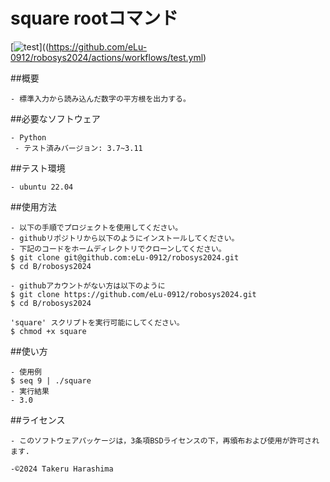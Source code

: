 # square rootコマンド

[![test](https://github.com/eLu-0912/robosys2024/actions/workflows/test.yml/badge.svg)]((https://github.com/eLu-0912/robosys2024/actions/workflows/test.yml)


##概要
```
- 標準入力から読み込んだ数字の平方根を出力する。
```

##必要なソフトウェア
```
- Python
 - テスト済みバージョン: 3.7~3.11
```

##テスト環境
```
- ubuntu 22.04
```

##使用方法
```
- 以下の手順でプロジェクトを使用してください。
- githubリポジトリから以下のようにインストールしてください。
- 下記のコードをホームディレクトリでクローンしてください。
$ git clone git@github.com:eLu-0912/robosys2024.git
$ cd B/robosys2024

- githubアカウントがない方は以下のように
$ git clone https://github.com/eLu-0912/robosys2024.git
$ cd B/robosys2024

'square' スクリプトを実行可能にしてください。
$ chmod +x square
```

##使い方
```
- 使用例
$ seq 9 | ./square
- 実行結果
- 3.0
```

##ライセンス
```
- このソフトウェアパッケージは，3条項BSDライセンスの下，再頒布および使用が許可されます.

-©2024 Takeru Harashima
```

